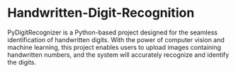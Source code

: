 # Handwritten-Digit-Recognition
PyDigitRecognizer is a Python-based project designed for the seamless identification of handwritten digits. With the power of computer vision and machine learning, this project enables users to upload images containing handwritten numbers, and the system will accurately recognize and identify the digits.
